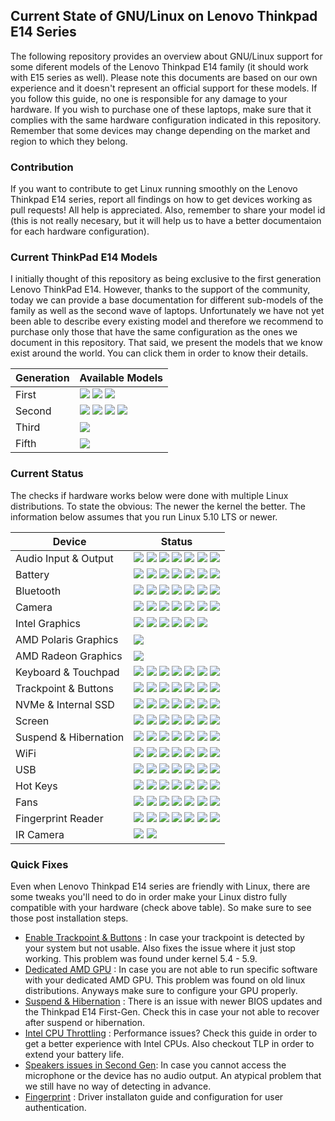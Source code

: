 ## Current State of GNU/Linux on Lenovo Thinkpad E14 Series

The following repository provides an overview about GNU/Linux support for some diferent models of the Lenovo Thinkpad E14 family (it should work with E15 series as well). Please note this documents are based on our own experience and it doesn't represent an official support for these models. If you follow this guide, no one is responsible for any damage to your hardware. If you wish to purchase one of these laptops, make sure that it complies with the same hardware configuration indicated in this repository. Remember that some devices may change depending on the market and region to which they belong.

### Contribution

If you want to contribute to get Linux running smoothly on the Lenovo Thinkpad E14 series, report all findings on how to get devices working as pull requests! All help is appreciated. Also, remember to share your model id (this is not really necesary, but it will help us to have a better documentaion for each hardware configuration).

### Current ThinkPad E14 Models

I initially thought of this repository as being exclusive to the first generation Lenovo ThinkPad E14. However, thanks to the support of the community, today we can provide a base documentation for different sub-models of the family as well as the second wave of laptops. Unfortunately we have not yet been able to describe every existing model and therefore we recommend to purchase only those that have the same configuration as the ones we document in this repository. That said, we present the models that we know exist around the world. You can click them in order to know their details.

| Generation            | Available Models                        |
|-----------------------|-----------------------------------------|
| First                 | [![](https://img.shields.io/badge/1st_vanila-working-success.svg)](./thinkpad-e14-gen1/vanila.md) [![](https://img.shields.io/badge/1st_polaris-tweak_required-green.svg)](./thinkpad-e14-gen1/polaris.md) [![](https://img.shields.io/badge/1st_realtek-untested-lightgrey.svg)](./thinkpad-e14-gen1/realtek.md) |
| Second                | [![](https://img.shields.io/badge/2nd_vanila-tweak_required-green.svg)](./thinkpad-e14-gen2/vanila.md) [![](https://img.shields.io/badge/2nd_iris-tweak_required-green.svg)](./thinkpad-e14-gen2/iris.md) [![](https://img.shields.io/badge/2nd_ryzen-untested-lightgrey.svg)](./thinkpad-e14-gen2/ryzen.md) [![](https://img.shields.io/badge/2nd_nvidia-working-success.svg)](./thinkpad-e14-gen2/nvidia.md) |
| Third                 | [![](https://img.shields.io/badge/3rd_vanila-working-success.svg)](./thinkpad-e14-gen3/vanila.md) |
| Fifth                 | [![](https://img.shields.io/badge/5th_ryzen-working-success)](./thinkpad-e14-gen5/ryzen.md) |



### Current Status

The checks if hardware works below were done with multiple Linux distributions. To state the obvious: The newer the kernel the better. The information below assumes that you run Linux 5.10 LTS or newer.

| Device                      | Status                                    |
| ----------------------------|-------------------------------------------|
| Audio Input & Output        | ![](https://img.shields.io/badge/1st_vanila-working-success.svg) ![](https://img.shields.io/badge/1st_polaris-working-success.svg) [![](https://img.shields.io/badge/2nd_vanila-mic_issues-green.svg)](https://github.com/rodmaureirac/thinkpad-e14-linux/issues/9) [![](https://img.shields.io/badge/2nd_iris-mic_issues-green.svg)](https://github.com/rodmaureirac/thinkpad-e14-linux/issues/9) ![](https://img.shields.io/badge/3rd_vanila-working-success.svg) ![](https://img.shields.io/badge/2nd_nvidia-working-success.svg) ![](https://img.shields.io/badge/5th_ryzen-working-success) |
| Battery                     | ![](https://img.shields.io/badge/1st_vanila-working-success.svg) ![](https://img.shields.io/badge/1st_polaris-working-success.svg) ![](https://img.shields.io/badge/2nd_vanila-working-success.svg) ![](https://img.shields.io/badge/2nd_iris-working-success.svg) ![](https://img.shields.io/badge/3rd_vanila-working-success.svg) ![](https://img.shields.io/badge/2nd_nvidia-working-success.svg) ![](https://img.shields.io/badge/5th_ryzen-working-success) |
| Bluetooth                   | ![](https://img.shields.io/badge/1st_vanila-working-success.svg) ![](https://img.shields.io/badge/1st_polaris-working-success.svg) ![](https://img.shields.io/badge/2nd_vanila-working-success.svg) ![](https://img.shields.io/badge/2nd_iris-working-success.svg) ![](https://img.shields.io/badge/3rd_vanila-working-success.svg) ![](https://img.shields.io/badge/2nd_nvidia-working-success.svg) ![](https://img.shields.io/badge/5th_ryzen-working-success) |
| Camera                      | ![](https://img.shields.io/badge/1st_vanila-working-success.svg) ![](https://img.shields.io/badge/1st_polaris-working-success.svg) ![](https://img.shields.io/badge/2nd_vanila-working-success.svg) ![](https://img.shields.io/badge/2nd_iris-working-success.svg) ![](https://img.shields.io/badge/3rd_vanila-working-success.svg) ![](https://img.shields.io/badge/2nd_nvidia-working-success.svg)  ![](https://img.shields.io/badge/5th_ryzen-working-success) |
| Intel Graphics              | ![](https://img.shields.io/badge/1st_vanila-working-success.svg) ![](https://img.shields.io/badge/1st_polaris-working-success.svg) ![](https://img.shields.io/badge/2nd_vanila-working-success.svg) ![](https://img.shields.io/badge/2nd_iris-working-success.svg) ![](https://img.shields.io/badge/2nd_nvidia-working-success.svg) ![](https://img.shields.io/badge/5th_ryzen-working-success) |
| AMD Polaris Graphics        | ![](https://img.shields.io/badge/1st_polaris-working-success.svg) |
| AMD Radeon Graphics         | ![](https://img.shields.io/badge/5th_ryzen-working-success) |
| Keyboard & Touchpad         | ![](https://img.shields.io/badge/1st_vanila-working-success.svg) ![](https://img.shields.io/badge/1st_polaris-working-success.svg) ![](https://img.shields.io/badge/2nd_vanila-working-success.svg) ![](https://img.shields.io/badge/2nd_iris-working-success.svg) ![](https://img.shields.io/badge/3rd_vanila-working-success.svg) ![](https://img.shields.io/badge/2nd_nvidia-working-success.svg) ![](https://img.shields.io/badge/5th_ryzen-working-success) |
| Trackpoint & Buttons        | ![](https://img.shields.io/badge/1st_vanila-working-success.svg) ![](https://img.shields.io/badge/1st_polaris-working-success.svg) ![](https://img.shields.io/badge/2nd_vanila-working-success.svg) ![](https://img.shields.io/badge/2nd_iris-working-success.svg) ![](https://img.shields.io/badge/3rd_vanila-working-success.svg) ![](https://img.shields.io/badge/2nd_nvidia-working-success.svg) ![](https://img.shields.io/badge/5th_ryzen-working-success) |
| NVMe & Internal SSD         | ![](https://img.shields.io/badge/1st_vanila-working-success.svg) ![](https://img.shields.io/badge/1st_polaris-working-success.svg) ![](https://img.shields.io/badge/2nd_vanila-working-success.svg) ![](https://img.shields.io/badge/2nd_iris-working-success.svg) ![](https://img.shields.io/badge/3rd_vanila-working-success.svg) ![](https://img.shields.io/badge/2nd_nvidia-working-success.svg) ![](https://img.shields.io/badge/5th_ryzen-working-success) |
| Screen                      | ![](https://img.shields.io/badge/1st_vanila-working-success.svg) ![](https://img.shields.io/badge/1st_polaris-working-success.svg) ![](https://img.shields.io/badge/2nd_vanila-working-success.svg) ![](https://img.shields.io/badge/2nd_iris-working-success.svg) ![](https://img.shields.io/badge/3rd_vanila-working-success.svg) ![](https://img.shields.io/badge/2nd_nvidia-working-success.svg) ![](https://img.shields.io/badge/5th_ryzen-working-success) |
| Suspend & Hibernation       | ![](https://img.shields.io/badge/1st_vanila-working-success.svg) [![](https://img.shields.io/badge/1st_polaris-sleep_issues-green.svg)](./tweaks/suspend-and-hibernation/README.md) ![](https://img.shields.io/badge/2nd_vanila-working-success.svg) ![](https://img.shields.io/badge/2nd_iris-working-success.svg) ![](https://img.shields.io/badge/3rd_vanila-working-success.svg) ![](https://img.shields.io/badge/2nd_nvidia-working-success.svg) ![](https://img.shields.io/badge/5th_ryzen-working-success) |
| WiFi                        | ![](https://img.shields.io/badge/1st_vanila-working-success.svg) ![](https://img.shields.io/badge/1st_polaris-working-success.svg) ![](https://img.shields.io/badge/2nd_vanila-working-success.svg) ![](https://img.shields.io/badge/2nd_iris-working-success.svg) ![](https://img.shields.io/badge/3rd_vanila-working-success.svg) ![](https://img.shields.io/badge/2nd_nvidia-working-success.svg) ![](https://img.shields.io/badge/5th_ryzen-working-success) |
| USB                         | ![](https://img.shields.io/badge/1st_vanila-working-success.svg) ![](https://img.shields.io/badge/1st_polaris-working-success.svg) ![](https://img.shields.io/badge/2nd_vanila-working-success.svg) ![](https://img.shields.io/badge/2nd_iris-working-success.svg) ![](https://img.shields.io/badge/3rd_vanila-working-success.svg) ![](https://img.shields.io/badge/2nd_nvidia-working-success.svg) ![](https://img.shields.io/badge/5th_ryzen-working-success) |
| Hot Keys                    | ![](https://img.shields.io/badge/1st_vanila-partially_working-yellow.svg) ![](https://img.shields.io/badge/1st_polaris-partially_working-yellow.svg) ![](https://img.shields.io/badge/2nd_vanila-partially_working-yellow.svg) ![](https://img.shields.io/badge/2nd_iris-partially_working-yellow.svg) ![](https://img.shields.io/badge/3rd_vanila-working-success.svg) ![](https://img.shields.io/badge/2nd_nvidia-working-success.svg) ![](https://img.shields.io/badge/5th_ryzen-working-success) |
| Fans                        | ![](https://img.shields.io/badge/1st_vanila-working-success.svg) ![](https://img.shields.io/badge/1st_polaris-working-success.svg) ![](https://img.shields.io/badge/2nd_vanila-working-success.svg) ![](https://img.shields.io/badge/2nd_iris-working-success.svg) ![](https://img.shields.io/badge/3rd_vanila-working-success.svg) ![](https://img.shields.io/badge/2nd_nvidia-working-success.svg)  ![](https://img.shields.io/badge/5th_ryzen-working-success) |
| Fingerprint Reader          | ![](https://img.shields.io/badge/1st_vanila-not_working-red.svg) ![](https://img.shields.io/badge/1st_polaris-not_working-red.svg) ![](https://img.shields.io/badge/2nd_vanila-not_working-red.svg) ![](https://img.shields.io/badge/2nd_iris-not_working-red.svg) ![](https://img.shields.io/badge/3rd_vanila-not_working-red.svg) ![](https://img.shields.io/badge/2nd_nvidia-not_working-red.svg) [![](https://img.shields.io/badge/5th_ryzen-requires_driver_from_vendor-green)](./tweaks/fingerprint/README.md) |
| IR Camera | [![](https://img.shields.io/badge/3rd_vanila-requires_howdy-green.svg)](./tweaks/ircamera/README.md) [![](https://img.shields.io/badge/5th_ryzen-requires_howdy-green.svg)](./tweaks/ircamera/README.md) |

### Quick Fixes
Even when Lenovo Thinkpad E14 series are friendly with Linux, there are some tweaks you'll need to do in order make your Linux distro fully compatible with your hardware (check above table). So make sure to see those post installation steps.

- [Enable Trackpoint & Buttons](./tweaks/trackpoint/README.md) : In case your trackpoint is detected by your system but not usable. Also fixes the issue where it just stop working. This problem was found under kernel 5.4 - 5.9.
- [Dedicated AMD GPU](./tweaks/amdgpu-rx640/README.md) : In case you are not able to run specific software with your dedicated AMD GPU. This problem was found on old linux distributions. Anyways make sure to configure your GPU properly.
- [Suspend & Hibernation](./tweaks/suspend-and-hibernation/README.md) : There is an issue with newer BIOS updates and the Thinkpad E14 First-Gen. Check this in case your not able to recover after suspend or hibernation.
- [Intel CPU Throttling](./tweaks/intel-cpu-throttling/README.md) : Performance issues? Check this guide in order to get a better experience with Intel CPUs. Also checkout TLP in order to extend your battery life.
- [Speakers issues in Second Gen](./tweaks/audio/README.md): In case you cannot access the microphone or the device has no audio output. An atypical problem that we still have no way of detecting in advance.
- [Fingerprint](./tweaks/fingerprint/README.md) : Driver installaton guide and configuration for user authentication.
